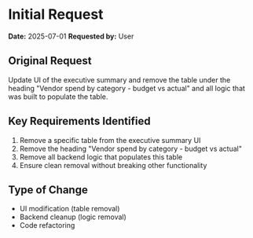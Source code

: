 # Initial Request

**Date:** 2025-07-01
**Requested by:** User

## Original Request
Update UI of the executive summary and remove the table under the heading "Vendor spend by category - budget vs actual" and all logic that was built to populate the table.

## Key Requirements Identified
1. Remove a specific table from the executive summary UI
2. Remove the heading "Vendor spend by category - budget vs actual"
3. Remove all backend logic that populates this table
4. Ensure clean removal without breaking other functionality

## Type of Change
- UI modification (table removal)
- Backend cleanup (logic removal)
- Code refactoring
